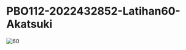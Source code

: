 # PBO112-2022432852-Latihan60-Akatsuki
![60](https://user-images.githubusercontent.com/80507776/112747414-82cec500-8fdf-11eb-8b42-c6c336006c26.JPG)
